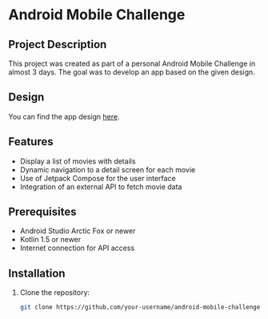 # Android Mobile Challenge

## Project Description

This project was created as part of a personal Android Mobile Challenge in almost 3 days. The goal was to develop an app based on the given design.

## Design

You can find the app design [here](https://www.figma.com/design/KdgFeiPfWDM6S6OunWmA8B/Mobile-Challenge-2023).

## Features

- Display a list of movies with details
- Dynamic navigation to a detail screen for each movie
- Use of Jetpack Compose for the user interface
- Integration of an external API to fetch movie data

## Prerequisites

- Android Studio Arctic Fox or newer
- Kotlin 1.5 or newer
- Internet connection for API access

## Installation

1. Clone the repository:
   ```sh
   git clone https://github.com/your-username/android-mobile-challenge.git
